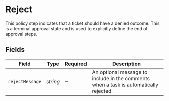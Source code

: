 # Reject

This policy step indicates that a ticket should have a denied outcome. This is a terminal approval state and is used to explicitly define the end of approval steps.


## Fields

| Field                                                                                 | Type                                                                                  | Required                                                                              | Description                                                                           |
| ------------------------------------------------------------------------------------- | ------------------------------------------------------------------------------------- | ------------------------------------------------------------------------------------- | ------------------------------------------------------------------------------------- |
| `rejectMessage`                                                                       | *string*                                                                              | :heavy_minus_sign:                                                                    | An optional message to include in the comments when a task is automatically rejected. |